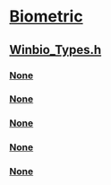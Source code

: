 # [Biometric](../_biometric/index.md)
## [Winbio_Types.h](index.md)
### [None](../winbio_types/ns-winbio_types-_winbio_bir.md)
### [None](../winbio_types/ns-winbio_types-_winbio_bir_data.md)
### [None](../winbio_types/ns-winbio_types-_winbio_bir_header.md)
### [None](../winbio_types/ns-winbio_types-_winbio_registered_format.md)
### [None](../winbio_types/ns-winbio_types-_winbio_version.md)
